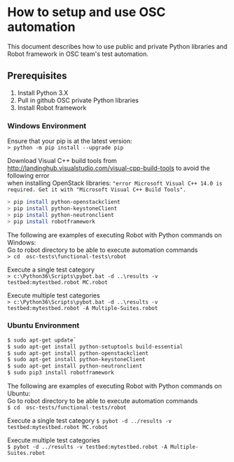 # How to setup and use OSC automation
This document describes how to use public and private Python libraries and Robot framework in OSC team's test automation.

## Prerequisites  
1. Install Python 3.X  
2. Pull in github OSC private Python libraries
3. Install Robot framework

### Windows Environment
Ensure that your pip is at the latest version:  
`> python -m pip install --upgrade pip`

Download Visual C++ build tools from http://landinghub.visualstudio.com/visual-cpp-build-tools to avoid the following error  
when installing OpenStack libraries: 
`"error Microsoft Visual C++ 14.0 is required. Get it with "Microsoft Visual C++ Build Tools".`  

```sh
> pip install python-openstackclient    
> pip install python-keystoneClient    
> pip install python-neutronclient    
> pip install robotframework    
```
The following are examples of executing Robot with Python commands on Windows:  
Go to robot directory to be able to execute automation commands  
`> cd  osc-tests\functional-tests\robot`  

Execute a single test category    
`> c:\Python36\Scripts\pybot.bat -d ..\results -v testbed:mytestbed.robot MC.robot`  

Execute multiple test categories  
`> c:\Python36\Scripts\pybot.bat -d ..\results -v testbed:mytestbed.robot -A Multiple-Suites.robot`  

### Ubuntu Environment
```sh
$ sudo apt-get update`  
$ sudo apt-get install python-setuptools build-essential    
$ sudo apt-get install python-openstackclient    
$ sudo apt-get install python-keystoneClient    
$ sudo apt-get install python-neutronclient    
$ sudo pip3 install robotframework    
```
The following are examples of executing Robot with Python commands on Ubuntu:  
Go to robot directory to be able to execute automation commands  
`$ cd  osc-tests/functional-tests/robot`   

Execute a single test category 
`$ pybot -d ../results -v testbed:mytestbed.robot MC.robot`   

Execute multiple test categories  
`$ pybot -d ../results -v testbed:mytestbed.robot -A Multiple-Suites.robot` 
